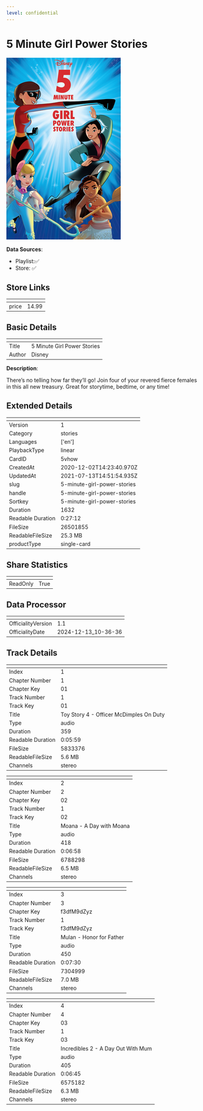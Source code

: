 ```yaml
---
level: confidential
---
```

# 5 Minute Girl Power Stories

![card_[5vhow].png](../../img/cards/card_[5vhow].png)

**Data Sources**: 

- Playlist:✅
- Store: ✅


## Store Links

| <!-- --> | <!-- --> |
| - | - |
| price | 14.99 |


## Basic Details

| <!-- --> | <!-- --> |
| - | - |
| Title | 5 Minute Girl Power Stories |
| Author | Disney |

**Description**:

There’s no telling how far they’ll go! Join four of your revered fierce females in this all new treasury. Great for storytime, bedtime, or any time!


## Extended Details

| <!-- --> | <!-- --> |
| - | - |
| Version | 1 |
| Category | stories |
| Languages | ['en'] |
| PlaybackType | linear |
| CardID | 5vhow |
| CreatedAt | 2020-12-02T14:23:40.970Z |
| UpdatedAt | 2021-07-13T14:51:54.935Z |
| slug | 5-minute-girl-power-stories |
| handle | 5-minute-girl-power-stories |
| Sortkey | 5-minute-girl-power-stories |
| Duration | 1632 |
| Readable Duration | 0:27:12 |
| FileSize | 26501855 |
| ReadableFileSize | 25.3 MB |
| productType | single-card |


## Share Statistics

| <!-- --> | <!-- --> |
| - | - |
| ReadOnly | True |


## Data Processor

| <!-- --> | <!-- --> |
| - | - |
| OfficialityVersion | 1.1
| OfficialityDate | 2024-12-13_10-36-36


## Track Details

| <!-- --> | <!-- --> |
| - | - |
| Index | 1 |
| Chapter Number | 1 |
| Chapter Key | 01 |
| Track Number | 1 |
| Track Key | 01 |
| Title | Toy Story 4 - Officer McDimples On Duty |
| Type | audio |
| Duration | 359 |
| Readable Duration | 0:05:59 |
| FileSize | 5833376 |
| ReadableFileSize | 5.6 MB |
| Channels | stereo |

| <!-- --> | <!-- --> |
| - | - |
| Index | 2 |
| Chapter Number | 2 |
| Chapter Key | 02 |
| Track Number | 1 |
| Track Key | 02 |
| Title | Moana - A Day with Moana |
| Type | audio |
| Duration | 418 |
| Readable Duration | 0:06:58 |
| FileSize | 6788298 |
| ReadableFileSize | 6.5 MB |
| Channels | stereo |

| <!-- --> | <!-- --> |
| - | - |
| Index | 3 |
| Chapter Number | 3 |
| Chapter Key | f3dfM9dZyz |
| Track Number | 1 |
| Track Key | f3dfM9dZyz |
| Title | Mulan - Honor for Father |
| Type | audio |
| Duration | 450 |
| Readable Duration | 0:07:30 |
| FileSize | 7304999 |
| ReadableFileSize | 7.0 MB |
| Channels | stereo |

| <!-- --> | <!-- --> |
| - | - |
| Index | 4 |
| Chapter Number | 4 |
| Chapter Key | 03 |
| Track Number | 1 |
| Track Key | 03 |
| Title | Incredibles 2 - A Day Out With Mum |
| Type | audio |
| Duration | 405 |
| Readable Duration | 0:06:45 |
| FileSize | 6575182 |
| ReadableFileSize | 6.3 MB |
| Channels | stereo |

